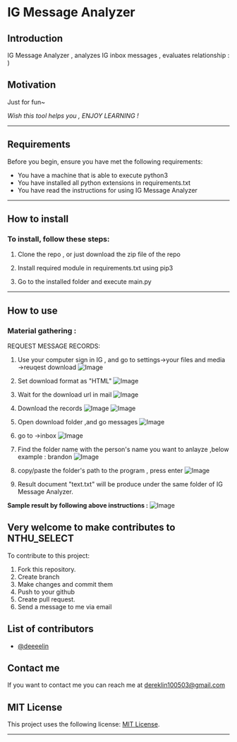 # **IG Message Analyzer**


## **Introduction** 

IG Message Analyzer , analyzes IG inbox messages , evaluates relationship : )

## **Motivation**

Just for fun~

*Wish this tool helps you , ENJOY LEARNING !*

***

## **Requirements**

Before you begin, ensure you have met the following requirements:

* You have a machine that is able to execute python3
* You have installed all python extensions in requirements.txt
* You have read the instructions for using IG Message Analyzer

***

## **How to install**

### To install, follow these steps:


1. Clone the repo , or just download the zip file of the repo

2. Install required module in requirements.txt using pip3 

3. Go to the installed folder and execute main.py

***

## **How to use**


### Material gathering :

REQUEST MESSAGE RECORDS:

   1. Use your computer sign in IG , and go to settings->your files and media ->reuqest download
![Image](./README_sources/1.png)
   
   2. Set download format as "HTML"
![Image](./README_sources/2.png)

   3. Wait for the download url in mail
![Image](./README_sources/3.png)

   4. Download the records
![Image](./README_sources/4.png)
![Image](./README_sources/5.png)

   5. Open download folder ,and go messages
![Image](./README_sources/6.png)

   6. go to ->inbox 
![Image](./README_sources/7.png)
    
   7. Find the folder name with the person's name you want to anlayze ,below example : brandon
![Image](./README_sources/8.png)
    
   8. copy/paste the folder's path to the program , press enter
![Image](./README_sources/input.png)

   9. Result document "text.txt" will be produce under the same folder of IG Message Analyzer.
    

**Sample result by following above instructions :**
![Image](./README_sources/result.png)


## **Very welcome to make contributes to NTHU_SELECT**

To contribute to this project:

1. Fork this repository.
2. Create branch
3. Make changes and commit them
4. Push to your github
5. Create pull request.
6. Send a message to me via email

## **List of contributors**

* [@deeeelin](https://github.com/deeeelin) 

## **Contact me**

If you want to contact me you can reach me at <dereklin100503@gmail.com>

## **MIT License**

This project uses the following license: [MIT License](https://choosealicense.com/licenses/mit/#).

***

